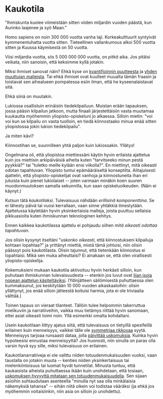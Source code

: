 # Kaukotila

"Ihmiskunta kuolee viimeistään sitten viiden miljardin vuoden päästä, kun Aurinko laajenee ja syö Maan."

Homo sapiens on noin 300 000 vuotta vanha laji. Korkeakulttuurit syntyivät kymmenentuhatta vuotta sitten. Tieteellinen vallankumous alkoi 500 vuotta sitten ja Kuussa käymisestä on 50 vuotta.

Viisi miljardia vuotta, siis 5 000 000 000 vuotta, on *pitkä* aika. Jos pitäisi veikata, niin sanoisin, että keksimme kyllä jotakin.

Miksi ihmiset sanovat näin? Ehkä kyse on [kvantifioinnin puutteesta](/epi/kvantifiointi) ja [yhden muuttujan malleista](/epi/yksi_muuttuja). Tai ehkä ihmiset ovat kuulleet muualta tämän fraasin ja toistavat sen aihealueen pompatessa esiin ilman, että he kyseenalaistavat sitä.

Ehkä siinä on muutakin.

Lukiossa osallistuin erinäisiin tiedekilpailuun. Muistan erään tapauksen, jossa pääsin kilpailun jatkoon, mutta finaali järjestettäisiin vasta muutamaa kuukautta myöhemmin yliopisto-opiskeluni jo alkaessa. Silloin mietin: "voi voi kun se kilpailu on vasta tuolloin, en tiedä kiinnostaako minua enää sitten yliopistossa jokin lukion tiedekilpailu".

Ja miten kävi?

Kiinnostihan se, suunnilleen yhtä paljon kuin lukiossakin. Yllätys!

Ongelmana oli, että yliopistoa miettiessäni käytin hyvin erilaista ajattelua kuin jos miettisin arkipäiväisiä aiheita kuten "tarvitseeko minun pestä pyykkiä?" tai "tuletko meille kylään ensi viikolla?". En miettinyt, mitä oikeasti odotan tapahtuvan. Yliopisto tuntui epämääräiseltä konseptilta. Alitajuisesti ajattelin, että yliopisto-opiskelijat ovat vanhoja ja kiinnostuneita ihan eri jutuista kuin pienet lukiolaiset -- joten varmaan minäkin koen suuren muodonmuutoksen samalla sekunnilla, kun saan opiskeluoikeuden. (Näin ei käynyt.)

Kutsun tätä *kaukotilaksi*. Tulevaisuus nähdään *erillisinä komponenttina*. Se ei lähesty päivä tai vuosi kerrallaan, vaan sinne yhtäkkiä ilmestytään. Ajattelussa käytetään hyvin yksinkertaisia malleja, joista puuttuu sellaisia pikkuasioita kuten ihmiskunnan teknologinen kehitys.

Ennen kaikkea kaukotilassa ajattelu ei pohjaudu siihen *mitä oikeasti odottaa tapahtuvan*.

Jos olisin kysynyt itseltäni "uskonko *oikeasti*, että kiinnostukseni kilpailuja kohtaan lopahtaa?" ja yrittänyt miettiä, mistä tämä johtuisi, niin olisin päässyt pois kaukotilasta. Olisin tajunnut, että tietenkään kiinnostus ei lopahtaisi. Mikä sen muka aiheuttaisi? Ei ainakaan se, että olen virallisesti yliopisto-opiskelija.

Kokemuksieni mukaan kaukotila aktivoituu hyvin herkästi silloin, kun puhutaan ihmiskunnan tulevaisuudesta -- etenkin jos luvut ovat [liian isoja nopean ajattelun käsiteltäviksi](https://en.wikipedia.org/wiki/Thinking,_Fast_and_Slow). (Ydinjätteen säilömisestä puhuttaessa olen kummaksunut, jos keskitytään 10 000 vuoden aikaskaaloihin: olisin yllättynyt, jos enää silloin jätteestä koituisi harmia, jota ei ole triviaalia välttää.)

Toinen tapaus on vieraat tilanteet. Tällöin tulee helpommin takerruttua mielikuviin ja narratiiveihin, vaikka muu tietämys riittää hyvin sanomaan, ettei asiat oikeasti toimi noin. Yllä esimerkki omalta kohdaltani.

Usein kaukotilaan liittyy ajatus siitä, että tulevaisuus on tietyillä spesifeillä erilainen kuin menneisyys, vaikkei tälle ole [symmetriaa rikkovaa](/epi/symmetrian_rikkominen) syytä. Menneisyys tarjoaa runsaasti dataa, jolla [päivittää uskomuksia](/epi/uskomusten_muutos). Kuinka hyvin hypoteesisi ennustaa menneisyyttä? Jos huonosti, niin sinulla on paras olla varsin hyvä syy sille, miksi tulevaisuus on erilainen.

Kaukotilanarratiiveja ei ole valittu niiden totuudenmukaisuuden vuoksi, vaan taustalla on jotakin muuta -- kenties niiden yksinkertaisuus tai mielenkiintoisuus tai luomat hyvät tunnetilat. Minusta tuntuu, että kaukaisista aiheista puhuttaessa ikään kuin unohdetaan, että tosiaan, [uskomuksen hyvyyttä mitataan sen totuudenmukaisuudella](/epi/miksi_todennakoisyydet). Sen sijaan asioihin suhtaudutaan asenteella "minulla nyt saa olla minkälaisia näkemyksiä tahansa" -- eihän niitä oikein voi todistaa vääräksi (ja ehkä jos myöhemmin voitaisiinkin, niin asia on silloin jo unohdettu).
